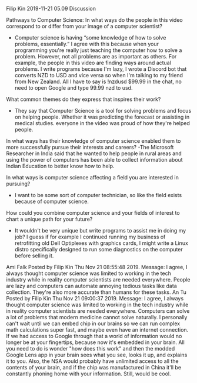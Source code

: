 Filip Kin
2019-11-21
05.09 Discussion

Pathways to Computer Science: In what ways do the people in this video correspond to or differ from your image of a computer scientist?
- Computer science is having “some knowledge of how to solve problems, essentially.” I agree with this because when your programming you're really just teaching the computer how to solve a problem. However, not all problems are as important as others. For example, the people in this video are finding ways around actual problems. I write programs because I'm lazy, I wrote a Discord bot that converts NZD to USD and vice versa so when I'm talking to my friend from New Zealand. All I have to say is !nzdusd $99.99 in the chat, no need to open Google and type 99.99 nzd to usd.

What common themes do they express that inspires their work?
- They say that Computer Science is a tool for solving problems and focus on helping people. Whether it was predicting the forecast or assisting in medical studies. everyone in the video was proud of how they're helped people.

In what ways has their knowledge of computer science enabled them to more successfully pursue their interests and careers?
-The Microsoft Researcher in India said that he wanted to help people in rural areas and using the power of computers has been able to collect information about Indian Education to better know how to help.

In what ways is computer science affecting a field you are interested in pursuing?
- I want to be some sort of computer technician, so like the field exists because of computer science.

How could you combine computer science and your fields of interest to chart a unique path for your future?
- It wouldn't be very unique but write programs to assist me in doing my job? I guess if for example I continued running my business of retrofitting old Dell Optiplexes with graphics cards, I might write a Linux distro specifically designed to run some diagnostics on the computer before selling it.


Ami Falk
Posted by Filip Kin Thu Nov 21 08:55:48 2019.
Message: I agree, I always thought computer science was limited to working in the tech industry while in reality computer scientists are needed everywhere. People are lazy and computers can automate annoying tedious tasks like data collection. They're also more accurate than humans for these tasks.
An Tu
Posted by Filip Kin Thu Nov 21 09:00:37 2019.
Message: I agree, I always thought computer science was limited to working in the tech industry while in reality computer scientists are needed everywhere. Computers can solve a lot of problems that modern medicine cannot solve naturally. I personally can't wait until we can embed chip in our brains so we can run complex math calculations super fast, and maybe even have an internet connection. If we had access to Google through that a world of information would no longer be at your fingertips, because now it's embedded in your brain. All you need to do is wonder "how does this work" and then the modded Google Lens app in your brain sees what you see, looks it up, and explains it to you. Also, the NSA would probably have unlimited access to all the contents of your brain, and if the chip was manufactured in China it'll be constantly phoning home with your information. Still, would be cool.


